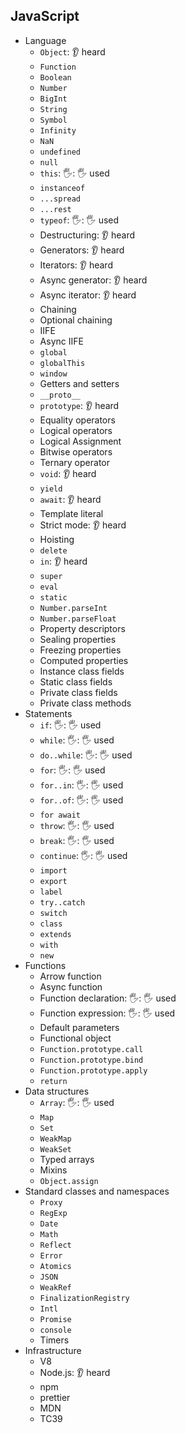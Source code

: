 ## JavaScript

- Language
  - `Object`: 👂 heard
  - `Function`
  - `Boolean`
  - `Number`
  - `BigInt`
  - `String`
  - `Symbol`
  - `Infinity`
  - `NaN`
  - `undefined`
  - `null`
  - `this`: 🖐: 🖐️ used
  - `instanceof`
  - `...spread`
  - `...rest`
  - `typeof`: 🖐: 🖐️ used
  - Destructuring: 👂 heard
  - Generators: 👂 heard
  - Iterators: 👂 heard
  - Async generator: 👂 heard
  - Async iterator: 👂 heard
  - Chaining
  - Optional chaining
  - IIFE
  - Async IIFE
  - `global`
  - `globalThis`
  - `window`
  - Getters and setters
  - `__proto__`
  - `prototype`: 👂 heard
  - Equality operators
  - Logical operators
  - Logical Assignment
  - Bitwise operators
  - Ternary operator
  - `void`: 👂 heard
  - `yield`
  - `await`: 👂 heard
  - Template literal
  - Strict mode: 👂 heard
  - Hoisting
  - `delete`
  - `in`: 👂 heard
  - `super`
  - `eval`
  - `static`
  - `Number.parseInt`
  - `Number.parseFloat`
  - Property descriptors
  - Sealing properties
  - Freezing properties
  - Computed properties
  - Instance class fields
  - Static class fields
  - Private class fields
  - Private class methods
- Statements
  - `if`: 🖐: 🖐️ used
  - `while`: 🖐: 🖐️ used
  - `do..while`: 🖐: 🖐️ used
  - `for`: 🖐: 🖐️ used
  - `for..in`: 🖐: 🖐️ used
  - `for..of`: 🖐: 🖐️ used
  - `for await`
  - `throw`: 🖐: 🖐️ used
  - `break`: 🖐: 🖐️ used
  - `continue`: 🖐: 🖐️ used
  - `import`
  - `export`
  - `label`
  - `try..catch`
  - `switch`
  - `class`
  - `extends`
  - `with`
  - `new`
- Functions
  - Arrow function
  - Async function
  - Function declaration: 🖐: 🖐️ used
  - Function expression: 🖐: 🖐️ used
  - Default parameters
  - Functional object
  - `Function.prototype.call`
  - `Function.prototype.bind`
  - `Function.prototype.apply`
  - `return`
- Data structures
  - `Array`: 🖐: 🖐️ used
  - `Map`
  - `Set`
  - `WeakMap`
  - `WeakSet`
  - Typed arrays
  - Mixins
  - `Object.assign`
- Standard classes and namespaces
  - `Proxy`
  - `RegExp`
  - `Date`
  - `Math`
  - `Reflect`
  - `Error`
  - `Atomics`
  - `JSON`
  - `WeakRef`
  - `FinalizationRegistry`
  - `Intl`
  - `Promise`
  - `console`
  - Timers
- Infrastructure
  - V8
  - Node.js: 👂 heard
  - npm
  - prettier
  - MDN
  - TC39
